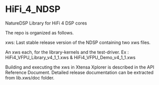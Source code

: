 # HiFi_4_NDSP
NatureDSP Library for HiFi 4 DSP cores

The repo is organized as follows.

xws:
  Last stable release version of the NDSP containing two xws files.

An xws each, for the library-kernels and the test-driver.
Ex : HiFi4_VFPU_Library_v4_1_1.xws & HiFi4_VFPU_Demo_v4_1_1.xws

Building and executing the xws in Xtensa Xplorer is described in the API Reference Document. 
Detailed release documentation can be extracted from lib.xws/doc folder.
